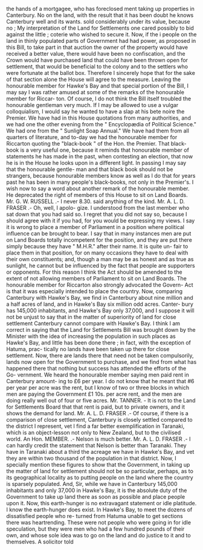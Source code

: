 the hands of a mortgagee, who has foreclosed ment taking up properties in Canterbury. No on the land, with the result that it has been doubt he knows Canterbury well and its wants. sold considerably under its value, because no ; My interpretation of the Land for Settlements one cared possibly to bid against the little ; coterie who wished to secure it. Now, if the i people on the land in thinly populated parts of Government had had power, as proposed in this Bill, to take part in that auction the owner of the property would have received a better value, there would have been no confiscation, and the Crown would have purchased land that could have been thrown open for settlement, that would be beneficial to the colony and to the settlers who were fortunate at the ballot box. Therefore I sincerely hope that for the sake of that section alone the House will agree to the measure. Leaving the honourable member for Hawke's Bay and that special portion of the Bill, I may say I was rather amused at some of the remarks of the honourable member for Riccar- ton. Of course, I do not think the Bill itself troubled the honourable gentleman very much. If I may be allowed to use a vulgar colloquialism, I would say he wanted to have a slap at his bete noire the Premier. We have had in this House quotations from many authorities, and we had one the other evening from the " Encyclopædia of Political Science." We had one from the " Sunlight Soap Annual." We have had them from all quarters of literature, and to-day we had the honourable member for Riccarton quoting the "black-book " of the Hon. the Premier. That black-book is a very useful one, because it reminds that honourable member of statements he has made in the past, when contesting an election, that now he is in the House he looks upon in a different light. In passing I may say that the honourable gentle- man and that black book should not be strangers, because honourable members know as well as I do that for years past he has been in many people's black-books, not only in the Premier's. I wish now to say a word about another remark of the honourable member. He deprecated the right of members of this House to sit on Land Boards. Mr. G. W. RUSSELL .- I never 8.30. said anything of the kind. Mr. A. L. D. FRASER .- Oh, well, I apolo- gize. I understood from the last member who sat down that you had said so. I regret that you did not say so, because I should agree with it if you had, for you would be expressing my views. I say it is wrong to place a member of Parliament in a position where political influence can be brought to bear. I say that in many instances men are put on Land Boards totally incompetent for the position, and they are put there simply because they have " M.H.R." after their name. It is quite un- fair to place them in that position, for on many occasions they have to deal with their own constituents; and, though a man may be as honest and as true as sunlight, he cannot but be influenced by the fact that people are supporters or opponents. For this reason I think the Act should be amended to the extent of not allowing members of Parliament to sit on Land Boards. The honourable member for Riccarton also strongly advocated the Govern- Act is that it was especially intended to place the country. Now, comparing Canterbury with Hawke's Bay, we find in Canterbury about nine million and a half acres of land, and in Hawke's Bay six million odd acres. Canter- bury has 145,000 inhabitants, and Hawke's Bay only 37,000, and I suppose it will not be unjust to say that in the matter of superiority of land for close settlement Canterbury cannot compare with Hawke's Bay. I think I am correct in saying that the Land for Settlements Bill was brought down by the Minister with the idea of increasing the population in such places as Hawke's Bay, and little has been done there ; in fact, with the exception of Hatuma, prac- tically no lands have been taken up there for close settlement. Now, there are lands there that need not be taken compulsorily, lands now open for the Government to purchase, and we find from what has happened there that nothing but success has attended the efforts of the Go- vernment. We heard the honourable member saying men paid rent in Canterbury amount- ing to £6 per year. I do not know that he meant that #6 per year per acre was the rent, but I know of two or three blocks in which men are paying the Government £1 10s. per acre rent, and the men are doing really well out of four or five acres. Mr. TANNER. - It is not to the Land for Settlements Board that that rent is paid, but to private owners, and it shows the demand for land. Mr. A. L. D. FRASER .- Of course, if there is a comparison of close settlement, Canterbury is closely settled compared to the district I represent, vet I find a far better exemplification in Taranaki, which is an object-lesson not only to New Zealand, but to the civilised world. An Hon. MEMBER. .- Nelson is much better. Mr. A. L. D. FRASER .- I can hardly credit the statement that Nelson is better than Taranaki. They have in Taranaki about a third the acreage we have in Hawke's Bay, and vet they are within two thousand of the population in that district. Now, I specially mention these figures to show that the Government, in taking up the matter of land for settlement should not be so particular, perhaps, as to its geographical locality as to putting people on the land where the country is sparsely populated. And, Sir, while we have in Canterbury 145,000 inhabitants and only 37,000 in Hawke's Bay, it is the absolute duty of the Government to take up land there as soon as possible and place people upon it. Now, this earth-hunger is no extravagant statement or idle platitude. I know the earth-hunger does exist. In Hawke's Bay, to meet the dozens of dissatisfied people who re- turned from Hatuma unable to get sections there was heartrending. These were not people who were going in for idle speculation, but they were men who had a few hundred pounds of their own, and whose sole idea was to go on the land and do justice to it and to themselves. A solicitor told 
